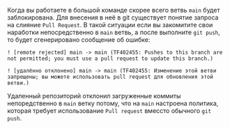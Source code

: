Когда вы работаете в большой команде скорее всего ветвь `main` будет заблокирована. Для внесения в неё в git существует понятие запроса на слияние `Pull Request`. В такой ситуации если вы закомитите свои наработки непосредственно в `main` ветвь, а после выполните `git push`, то будет сгенерировано сообщение об ошибке:
```
! [remote rejected] main -> main (TF402455: Pushes to this branch are not permitted; you must use a pull request to update this branch.)
```

```
! [удалённо отклонено] main -> main (TF402455: Изменение этой ветви запрещены; вы можете использовать pull request для обновления этой ветви.)
```

Удаленный репозиторий отклонил загруженные коммиты непоредственно в `main` ветку потому, что на `main` настроена политика, которая требует использование `Pull request` вмессто обычного `git push`.
